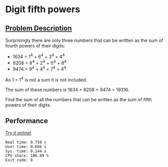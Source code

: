 # Digit fifth powers

## [Problem Description](https://projecteuler.net/problem=30)

Surprisingly there are only three numbers that can be written as the sum of fourth powers of their digits:

- 1634 = 1<sup>4</sup> + 6<sup>4</sup> + 3<sup>4</sup> + 4<sup>4</sup>
- 8208 = 8<sup>4</sup> + 2<sup>4</sup> + 0<sup>4</sup> + 8<sup>4</sup>
- 9474 = 9<sup>4</sup> + 4<sup>4</sup> + 7<sup>4</sup> + 4<sup>4</sup>

As 1 = 1<sup>4</sup> is not a sum it is not included.

The sum of these numbers is 1634 + 8208 + 9474 = 19316.

Find the sum of all the numbers that can be written as the sum of fifth powers of their digits.

## Performance

[Try it online!](https://tio.run/##lVJNj9pADL3zK1wqoSBWYQIpC6tStYdW2lMrbc@LBsYBq5OZaD6ASv3v1JkQsa3aSo0UJ372s5/Hg5rO5C6X16@m0bvplswUzREwwQOFVW1V1AhfnN1qrMVcgLIDgPcdruwOhsMhA0/RNY48mb3@DuGADkHya01yHSKYWG/RefZkgJ00sEU4OQoBDcgWRvCxBltBZaMLB2jsqc1ngGPkQNGegn8YcLdiMS9hDcVzCRNYHFs7T//lc8nh5UwsObxM0CxZkewyhVflfcte9Qy298cb@4OH4lqcPBgbQCZlFHqfzE5HhSpvtXy9CWed/jYoJyedk07PpO9brObFIlE/kVEvB5daJ/c/joqqv55Uzh3a5fCHF9lc0U2ibBIlO4@7dQKck/3xDh5NwD26vMvOxj3@kUXltWyyURZcNLvsoZbhkHOdbFTcwZsxP7/kssLERqOuEsBbfcS@41NwKOucAjoZMJvdwYgrTYrfygT5DTenA2nM2ji8hZkQGyHELe9aqSLNtbqs9fpP446Kf4lMQh8/500M/sWFz5PqweXyEw)

```
Real time: 0.758 s
User time: 0.666 s
Sys. time: 0.144 s
CPU share: 106.89 %
Exit code: 0
```